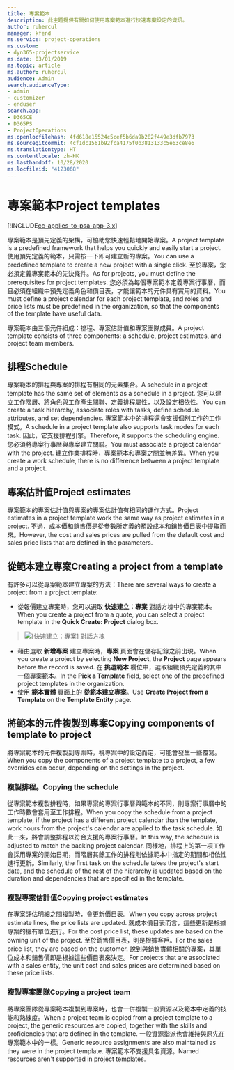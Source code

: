 ```yaml
---
title: 專案範本
description: 此主題提供有關如何使用專案範本進行快速專案設定的資訊。
author: ruhercul
manager: kfend
ms.service: project-operations
ms.custom:
- dyn365-projectservice
ms.date: 03/01/2019
ms.topic: article
ms.author: ruhercul
audience: Admin
search.audienceType:
- admin
- customizer
- enduser
search.app:
- D365CE
- D365PS
- ProjectOperations
ms.openlocfilehash: 4fd618e15524c5cef5b6da9b282f449e3dfb7973
ms.sourcegitcommit: 4cf1dc1561b92fca4175f0b3813133c5e63ce8e6
ms.translationtype: HT
ms.contentlocale: zh-HK
ms.lasthandoff: 10/28/2020
ms.locfileid: "4123068"
---
```

# <a name="project-templates"></a><span data-ttu-id="e0d92-103">專案範本</span><span class="sxs-lookup"><span data-stu-id="e0d92-103">Project templates</span></span> 

[!INCLUDE[cc-applies-to-psa-app-3.x](../includes/cc-applies-to-psa-app-3x.md)]

<span data-ttu-id="e0d92-104">專案範本是預先定義的架構，可協助您快速輕鬆地開始專案。</span><span class="sxs-lookup"><span data-stu-id="e0d92-104">A project template is a predefined framework that helps you quickly and easily start a project.</span></span> <span data-ttu-id="e0d92-105">使用預先定義的範本，只需按一下即可建立新的專案。</span><span class="sxs-lookup"><span data-stu-id="e0d92-105">You can use a predefined template to create a new project with a single click.</span></span> <span data-ttu-id="e0d92-106">至於專案，您必須定義專案範本的先決條件。</span><span class="sxs-lookup"><span data-stu-id="e0d92-106">As for projects, you must define the prerequisites for project templates.</span></span> <span data-ttu-id="e0d92-107">您必須為每個專案範本定義專案行事曆，而且必須在組織中預先定義角色和價目表，才能讓範本的元件具有實用的資料。</span><span class="sxs-lookup"><span data-stu-id="e0d92-107">You must define a project calendar for each project template, and roles and price lists must be predefined in the organization, so that the components of the template have useful data.</span></span>

<span data-ttu-id="e0d92-108">專案範本由三個元件組成：排程、專案估計值和專案團隊成員。</span><span class="sxs-lookup"><span data-stu-id="e0d92-108">A project template consists of three components: a schedule, project estimates, and project team members.</span></span>

## <a name="schedule"></a><span data-ttu-id="e0d92-109">排程</span><span class="sxs-lookup"><span data-stu-id="e0d92-109">Schedule</span></span>

<span data-ttu-id="e0d92-110">專案範本的排程與專案的排程有相同的元素集合。</span><span class="sxs-lookup"><span data-stu-id="e0d92-110">A schedule in a project template has the same set of elements as a schedule in a project.</span></span> <span data-ttu-id="e0d92-111">您可以建立工作階層、將角色與工作產生關聯、定義排程屬性，以及設定相依性。</span><span class="sxs-lookup"><span data-stu-id="e0d92-111">You can create a task hierarchy, associate roles with tasks, define schedule attributes, and set dependencies.</span></span> <span data-ttu-id="e0d92-112">專案範本中的排程還會支援個別工作的工作模式。</span><span class="sxs-lookup"><span data-stu-id="e0d92-112">A schedule in a project template also supports task modes for each task.</span></span> <span data-ttu-id="e0d92-113">因此，它支援排程引擎。</span><span class="sxs-lookup"><span data-stu-id="e0d92-113">Therefore, it supports the scheduling engine.</span></span> <span data-ttu-id="e0d92-114">您必須將專案行事曆與專案建立關聯。</span><span class="sxs-lookup"><span data-stu-id="e0d92-114">You must associate a project calendar with the project.</span></span> <span data-ttu-id="e0d92-115">建立作業排程時，專案範本和專案之間並無差異。</span><span class="sxs-lookup"><span data-stu-id="e0d92-115">When you create a work schedule, there is no difference between a project template and a project.</span></span>

## <a name="project-estimates"></a><span data-ttu-id="e0d92-116">專案估計值</span><span class="sxs-lookup"><span data-stu-id="e0d92-116">Project estimates</span></span>

<span data-ttu-id="e0d92-117">專案範本的專案估計值與專案的專案估計值有相同的運作方式。</span><span class="sxs-lookup"><span data-stu-id="e0d92-117">Project estimates in a project template work the same way as project estimates in a project.</span></span> <span data-ttu-id="e0d92-118">不過，成本價和銷售價是從參數所定義的預設成本和銷售價目表中提取而來。</span><span class="sxs-lookup"><span data-stu-id="e0d92-118">However, the cost and sales prices are pulled from the default cost and sales price lists that are defined in the parameters.</span></span>

## <a name="creating-a-project-from-a-template"></a><span data-ttu-id="e0d92-119">從範本建立專案</span><span class="sxs-lookup"><span data-stu-id="e0d92-119">Creating a project from a template</span></span>
 
<span data-ttu-id="e0d92-120">有許多可以從專案範本建立專案的方法：</span><span class="sxs-lookup"><span data-stu-id="e0d92-120">There are several ways to create a project from a project template:</span></span>

- <span data-ttu-id="e0d92-121">從報價建立專案時，您可以選取 **快速建立：專案** 對話方塊中的專案範本。</span><span class="sxs-lookup"><span data-stu-id="e0d92-121">When you create a project from a quote, you can select a project template in the **Quick Create: Project** dialog box.</span></span>

> ![[快速建立：專案] 對話方塊](media/project-11.png)

- <span data-ttu-id="e0d92-123">藉由選取 **新增專案** 建立專案時，**專案** 頁面會在儲存記錄之前出現。</span><span class="sxs-lookup"><span data-stu-id="e0d92-123">When you create a project by selecting **New Project**, the **Project** page appears before the record is saved.</span></span> <span data-ttu-id="e0d92-124">在 **挑選範本** 欄位中，選取組織預先定義的其中一個專案範本。</span><span class="sxs-lookup"><span data-stu-id="e0d92-124">In the **Pick a Template** field, select one of the predefined project templates in the organization.</span></span>
- <span data-ttu-id="e0d92-125">使用 **範本實體** 頁面上的 **從範本建立專案**。</span><span class="sxs-lookup"><span data-stu-id="e0d92-125">Use **Create Project from a Template** on the **Template Entity** page.</span></span>

## <a name="copying-components-of-template-to-project"></a><span data-ttu-id="e0d92-126">將範本的元件複製到專案</span><span class="sxs-lookup"><span data-stu-id="e0d92-126">Copying components of template to project</span></span>

<span data-ttu-id="e0d92-127">將專案範本的元件複製到專案時，視專案中的設定而定，可能會發生一些覆寫。</span><span class="sxs-lookup"><span data-stu-id="e0d92-127">When you copy the components of a project template to a project, a few overrides can occur, depending on the settings in the project.</span></span>

### <a name="copying-the-schedule"></a><span data-ttu-id="e0d92-128">複製排程。</span><span class="sxs-lookup"><span data-stu-id="e0d92-128">Copying the schedule</span></span>

<span data-ttu-id="e0d92-129">從專案範本複製排程時，如果專案的專案行事曆與範本的不同，則專案行事曆中的工作時數會套用至工作排程。</span><span class="sxs-lookup"><span data-stu-id="e0d92-129">When you copy the schedule from a project template, if the project has a different project calendar than the template, work hours from the project's calendar are applied to the task schedule.</span></span> <span data-ttu-id="e0d92-130">如此一來，將會調整排程以符合支援的專案行事曆。</span><span class="sxs-lookup"><span data-stu-id="e0d92-130">In this way, the schedule is adjusted to match the backing project calendar.</span></span> <span data-ttu-id="e0d92-131">同樣地，排程上的第一項工作會採用專案的開始日期，而階層其餘工作的排程則依據範本中指定的期間和相依性進行更新。</span><span class="sxs-lookup"><span data-stu-id="e0d92-131">Similarly, the first task on the schedule takes the project's start date, and the schedule of the rest of the hierarchy is updated based on the duration and dependencies that are specified in the template.</span></span> 

### <a name="copying-project-estimates"></a><span data-ttu-id="e0d92-132">複製專案估計值</span><span class="sxs-lookup"><span data-stu-id="e0d92-132">Copying project estimates</span></span> 

<span data-ttu-id="e0d92-133">在專案評估明細之間複製時，會更新價目表。</span><span class="sxs-lookup"><span data-stu-id="e0d92-133">When you copy across project estimate lines, the price lists are updated.</span></span> <span data-ttu-id="e0d92-134">就成本價目表而言，這些更新是根據專案的擁有單位進行。</span><span class="sxs-lookup"><span data-stu-id="e0d92-134">For the cost price list, these updates are based on the owning unit of the project.</span></span> <span data-ttu-id="e0d92-135">至於銷售價目表，則是根據客戶。</span><span class="sxs-lookup"><span data-stu-id="e0d92-135">For the sales price list, they are based on the customer.</span></span> <span data-ttu-id="e0d92-136">說到與銷售實體相關的專案，其單位成本和銷售價即是根據這些價目表來決定。</span><span class="sxs-lookup"><span data-stu-id="e0d92-136">For projects that are associated with a sales entity, the unit cost and sales prices are determined based on these price lists.</span></span>

### <a name="copying-a-project-team"></a><span data-ttu-id="e0d92-137">複製專案團隊</span><span class="sxs-lookup"><span data-stu-id="e0d92-137">Copying a project team</span></span>

<span data-ttu-id="e0d92-138">將專案團隊從專案範本複製到專案時，也會一併複製一般資源以及範本中定義的技能和熟練度。</span><span class="sxs-lookup"><span data-stu-id="e0d92-138">When a project team is copied from a project template to a project, the generic resources are copied, together with the skills and proficiencies that are defined in the template.</span></span> <span data-ttu-id="e0d92-139">一般資源指派也會維持與原先在專案範本中的一樣。</span><span class="sxs-lookup"><span data-stu-id="e0d92-139">Generic resource assignments are also maintained as they were in the project template.</span></span> <span data-ttu-id="e0d92-140">專案範本不支援具名資源。</span><span class="sxs-lookup"><span data-stu-id="e0d92-140">Named resources aren't supported in project templates.</span></span>
